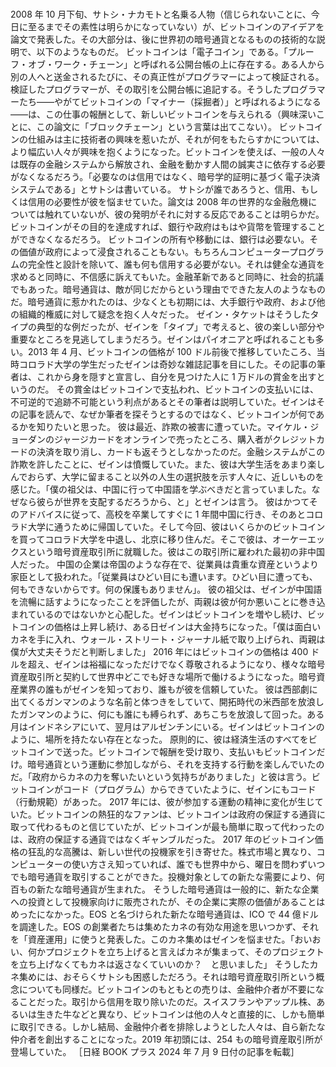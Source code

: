 ###

2008 年 10 月下旬、サトシ・ナカモトと名乗る人物（信じられないことに、今日に至るまでその素性は明らかになっていない）が、ビットコインのアイデアを論文で発表した。その大部分は、後に世界初の暗号通貨となるものの技術的な説明で、以下のようなものだ。
ビットコインは「電子コイン」である。「プルーフ・オブ・ワーク・チェーン」と呼ばれる公開台帳の上に存在する。ある人から別の人へと送金されるたびに、その真正性がプログラマーによって検証される。検証したプログラマーが、その取引を公開台帳に追記する。そうしたプログラマーたち――やがてビットコインの「マイナー（採掘者）」と呼ばれるようになる――は、この仕事の報酬として、新しいビットコインを与えられる（興味深いことに、この論文に「ブロックチェーン」という言葉は出てこない）。
ビットコインの仕組みは主に技術者の興味を惹いたが、それが何をもたらすかについては、より幅広い人々が興味を抱くようになった。ビットコインを使えば、一般の人々は既存の金融システムから解放され、金融を動かす人間の誠実さに依存する必要がなくなるだろう。「必要なのは信用ではなく、暗号学的証明に基づく電子決済システムである」とサトシは書いている。
サトシが誰であろうと、信用、もしくは信用の必要性が彼を悩ませていた。論文は 2008 年の世界的な金融危機については触れていないが、彼の発明がそれに対する反応であることは明らかだ。ビットコインがその目的を達成すれば、銀行や政府はもはや貨幣を管理することができなくなるだろう。
ビットコインの所有や移動には、銀行は必要ない。その価値が政府によって浸食されることもない。もちろんコンピュータープログラムの完全性と設計を除いて、誰も何も信用する必要がない。それは健全な通貨を求めると同時に、不信感に訴えてもいた。金融革新であると同時に、社会的抗議でもあった。暗号通貨は、敵が同じだからという理由でできた友人のようなものだ。暗号通貨に惹かれたのは、少なくとも初期には、大手銀行や政府、および他の組織的権威に対して疑念を抱く人々だった。
ゼイン・タケットはそうしたタイプの典型的な例だったが、ゼインを「タイプ」で考えると、彼の楽しい部分や重要なところを見逃してしまうだろう。ゼインはパイオニアと呼ばれることも多い。2013 年 4 月、ビットコインの価格が 100 ドル前後で推移していたころ、当時コロラド大学の学生だったゼインは奇妙な雑誌記事を目にした。その記事の筆者は、これから身を隠すと宣言し、自分を見つけた人に 1 万ドルの賞金を出すというのだ。
その賞金はビットコインで支払われ、ビットコインの支払いには、不可逆的で追跡不可能という利点があるとその筆者は説明していた。ゼインはその記事を読んで、なぜか筆者を探そうとするのではなく、ビットコインが何であるかを知りたいと思った。
彼は最近、詐欺の被害に遭っていた。マイケル・ジョーダンのジャージカードをオンラインで売ったところ、購入者がクレジットカードの決済を取り消し、カードも返そうとしなかったのだ。金融システムがこの詐欺を許したことに、ゼインは憤慨していた。また、彼は大学生活をあまり楽しんでおらず、大学に留まること以外の人生の選択肢を示す人々に、近しいものを感じた。「僕の祖父は、中国に行って中国語を学ぶべきだと言っていました。なぜなら彼らが世界を支配するだろうから、と」とゼインは言う。
彼はかつてそのアドバイスに従って、高校を卒業してすぐに 1 年間中国に行き、そのあとコロラド大学に通うために帰国していた。そして今回、彼はいくらかのビットコインを買ってコロラド大学を中退し、北京に移り住んだ。そこで彼は、オーケーエックスという暗号資産取引所に就職した。彼はこの取引所に雇われた最初の非中国人だった。
中国の企業は帝国のような存在で、従業員は貴重な資産というより家臣として扱われた。「従業員はひどい目にも遭います。ひどい目に遭っても、何もできないからです。何の保護もありません」。
彼の祖父は、ゼインが中国語を流暢に話すようになったことを評価したが、両親は彼が何か悪いことに巻き込まれているのではないかと心配した。ゼインはビットコインを増やし続け、ビットコインの価格は上昇し続け、ある日ゼインは大金持ちになった。「僕は面白いカネを手に入れ、ウォール・ストリート・ジャーナル紙で取り上げられ、両親は僕が大丈夫そうだと判断しました」
2016 年にはビットコインの価格は 400 ドルを超え、ゼインは裕福になっただけでなく尊敬されるようになり、様々な暗号資産取引所と契約して世界中どこでも好きな場所で働けるようになった。暗号資産業界の誰もがゼインを知っており、誰もが彼を信頼していた。
彼は西部劇に出てくるガンマンのような名前と体つきをしていて、開拓時代の米西部を放浪したガンマンのように、何にも誰にも縛られず、あちこちを放浪して回った。ある月はインドネシアにいて、翌月はアルゼンチンにいる。ゼインはビットコインのように、場所を持たない存在となった。
原則的に、彼は経済生活のすべてをビットコインで送った。ビットコインで報酬を受け取り、支払いもビットコインだけ。暗号通貨という運動に参加しながら、それを支持する行動を楽しんでいたのだ。「政府からカネの力を奪いたいという気持ちがありました」と彼は言う。ビットコインがコード（プログラム）からできていたように、ゼインにもコード（行動規範）があった。
2017 年には、彼が参加する運動の精神に変化が生じていた。ビットコインの熱狂的なファンは、ビットコインは政府の保証する通貨に取って代わるものと信じていたが、ビットコインが最も簡単に取って代わったのは、政府の保証する通貨ではなくギャンブルだった。
2017 年のビットコイン価格の狂乱的な高騰は、新しい世代の投機家を引き寄せた。株式市場と異なり、コンピューターの使い方さえ知っていれば、誰でも世界中から、曜日を問わずいつでも暗号通貨を取引することができた。投機対象としての新たな需要により、何百もの新たな暗号通貨が生まれた。
そうした暗号通貨は一般的に、新たな企業への投資として投機家向けに販売されたが、その企業に実際の価値があることはめったになかった。EOS と名づけられた新たな暗号通貨は、ICO で 44 億ドルを調達した。EOS の創業者たちは集めたカネの有効な用途を思いつかず、それを「資産運用」に使うと発表した。このカネ集めはゼインを悩ませた。「おいおい、何かプロジェクトを立ち上げると言えばカネが集まって、そのプロジェクトを立ち上げなくてもカネは返さなくていいのか？　と思いました」
そうしたカネ集めには、おそらくサトシも困惑しただろう。それは暗号資産取引所という概念についても同様だ。ビットコインのもともとの売りは、金融仲介者が不要になることだった。取引から信用を取り除いたのだ。スイスフランやアップル株、あるいは生きた牛などと異なり、ビットコインは他の人々と直接的に、しかも簡単に取引できる。しかし結局、金融仲介者を排除しようとした人々は、自ら新たな仲介者を創出することになった。2019 年初頭には、254 もの暗号資産取引所が登場していた。
［日経 BOOK プラス 2024 年 7 月 9 日付の記事を転載］
